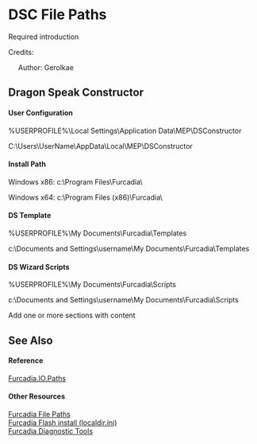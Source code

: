 # DSC File Paths

Required introduction


Credits:
&nbsp;<ul style="list-style-type: none; padding-left: 20px;"><li>
Author: Gerolkae</li></ul>

## Dragon Speak Constructor


#### User Configuration

%USERPROFILE%\Local Settings\Application Data\MEP\DSConstructor


C:\Users\UserName\AppData\Local\MEP\DSConstructor



#### Install Path

Windows x86: c:\Program Files\Furcadia\


Windows x64: c:\Program Files (x86)\Furcadia\



#### DS Template

%USERPROFILE%\My Documents\Furcadia\Templates


c:\Documents and Settings\username\My Documents\Furcadia\Templates



#### DS Wizard Scripts

%USERPROFILE%\My Documents\Furcadia\Scripts


c:\Documents and Settings\username\My Documents\Furcadia\Scripts


Add one or more sections with content



## See Also


#### Reference
<a href="T_Furcadia_IO_Paths">Furcadia.IO.Paths</a><br />

#### Other Resources
<a href="a23d6f60-970b-4881-ad5f-077563316c63.md">Furcadia File Paths</a><br /><a href="https://cms.furcadia.com/help/download/localdir" title="Official Flash Install document">Furcadia Flash install (localdir.ini)</a><br /><a href="https://github.com/StarShip-Avalon-Projects/Furcadia-Diagnostics/" title="Visit Furcadia Diagnostic tools">Furcadia Diagnostic Tools</a><br />